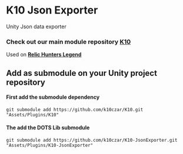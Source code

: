 # K10 Json Exporter

Unity Json data exporter

### Check out our main module repository [K10](https://github.com/k10czar/K10.git)

Used on [**Relic Hunters Legend**](https://www.relichunters.com.br)

## Add as submodule on your Unity project repository

#### First add the submodule dependency

``git submodule add https://github.com/k10czar/K10.git "Assets/Plugins/K10"``

#### The add the DOTS Lib submodule

``git submodule add https://github.com/k10czar/K10-JsonExporter.git "Assets/Plugins/K10-JsonExporter"``
